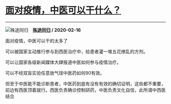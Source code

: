 # [面对疫情，中医可以干什么？](https://www.zhihu.com/answer/1018927715)

------------------------------------------------------------

![殊途同归](https://pic1.zhimg.com/da8e974dc.jpg?source=1940ef5c "殊途同归")&emsp;**[殊途同归](https://www.zhihu.com/people/shu-tu-tong-gui-28-64) / 2020-02-16**

面对疫情，中医可以干的太多了

可以被国家主动推行参与到西医治疗中，给患者灌一堆五花缭乱的方剂。

可以让国家各级新闻媒体大肆报道中医如何参与疫情治疗。

可以不经双盲实验任意放气球中医药如何90有效。

但至于中医能不能诊断患者，中医药到底有没有有效的确切证明，这些都不重要，前边有西医顶着就行。西医负责确诊控制研药，中医负责文化自信，此所谓中西医结合

